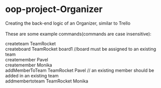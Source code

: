 # oop-project-Organizer<br/>
Creating the back-end logic of an Organizer, similar to Trello<br/>
<br/>
These are some example commands(commands are case insensitive):<br/>

createteam TeamRocket<br/>
createboard TeamRocket board1         //board must be assigned to an existing team<br/>
createmember Pavel<br/>
createmember Monika<br/>
addMemberToTeam TeamRocket Pavel      // an existing member should be added in an existing team<br/>
addmembertoteam TeamRocket Monika<br/>
